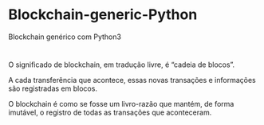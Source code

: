 # Blockchain-generic-Python
Blockchain genérico com Python3
#
O significado de blockchain, em tradução livre, é “cadeia de blocos”. 

A cada transferência que acontece, essas novas transações e informações são registradas em blocos.

O blockchain é como se fosse um livro-razão que mantém, de forma imutável, o registro de todas as transações que aconteceram.
